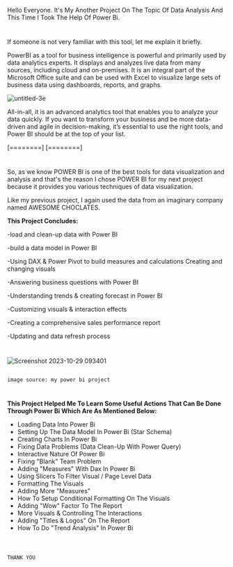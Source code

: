 Hello Everyone. It's My Another Project On The Topic Of Data Analysis And This Time I Took The Help Of Power Bi.
#
If someone is not very familiar with this tool, let me explain it briefly.

PowerBI as a tool for business intelligence is powerful and primarily used by data analytics experts. It displays and analyzes live data from many sources, including cloud and on-premises. It is an integral part of the Microsoft Office suite and can be used with Excel to visualize large sets of business data using dashboards, reports, and graphs.


![untitled-3e](https://github.com/rahulpaswan46466/My-Power-BI-Project/assets/136972605/29ea5aef-0b82-4eae-ae17-060b3c2bbf07)


All-in-all, it is an advanced analytics tool that enables you to analyze your data quickly. If you want to transform your business and be more data-driven and agile in decision-making, it’s essential to use the right tools, and Power BI should be at the top of your list.

[========]
[========]

#
#
#
#




So, as we know POWER BI is one of the best tools for data visualization and analysis and that's the reason I chose POWER BI for my next project because it provides you various techniques of data visualization.

Like my previous project, I again used the data from an imaginary company named AWESOME CHOCLATES.


**This Project Concludes:**

-load and clean-up data with Power BI

-build a data model in Power BI

-Using DAX & Power Pivot to build measures and calculations Creating and changing visuals 

-Answering business questions with Power BI

-Understanding trends & creating forecast in Power BI

-Customizing visuals & interaction effects

-Creating a comprehensive sales performance report

-Updating and data refresh process
#
#








![Screenshot 2023-10-29 093401](https://github.com/rahulpaswan46466/My-Power-BI-Project/assets/136972605/514bc00c-98de-44d9-9e62-69ab74a72751)

                                                                                                                                                                           image source: my power bi project














#
#

**This Project Helped Me To Learn Some Useful Actions That Can Be Done Through Power Bi Which Are As Mentioned Below:**

- Loading Data Into Power Bi
- Setting Up The Data Model In Power Bi (Star Schema)
- Creating Charts In Power Bi
- Fixing Data Problems (Data Clean-Up With Power Query)
- Interactive Nature Of Power Bi
- Fixing "Blank" Team Problem
- Adding "Measures" With Dax In Power Bi
- Using Slicers To Filter Visual / Page Level Data
- Formatting The Visuals
- Adding More "Measures"
- How To Setup Conditional Formatting On The Visuals
- Adding "Wow" Factor To The Report
- More Visuals & Controlling The Interactions
- Adding "Titles & Logos" On The Report
- How To Do "Trend Analysis" In Power Bi
#

                                                                                                                           THANK YOU
